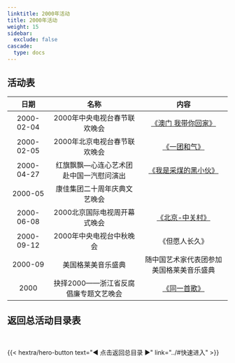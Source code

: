 ```yaml
---
linktitle: 2000年活动
title: 2000年活动
weight: 15
sidebar:
  exclude: false
cascade:
  type: docs
---
```


## 活动表

|日期|名称|内容|
|:-----:|:-----:|:-----:|
|2000-02-04|2000年中央电视台春节联欢晚会|[《澳门 我带你回家》](../2000/20000204/#2000年中央电视台春节联欢晚会)|
|2000-02-05|2000年北京电视台春节联欢晚会|[《一团和气》](../2000/20000204/#2000年北京电视台春节联欢晚会)|
|2000-04-27|红旗飘飘—心连心艺术团赴中国一汽慰问演出|[《我是采煤的黑小伙》](../2000/20000427/)|
|2000-05|康佳集团二十周年庆典文艺晚会||
|2000-06-08|2000北京国际电视周开幕式晚会|[《北京-中关村》](../2000/20000608/)|
|2000-09-12|2000年中央电视台中秋晚会|《但愿人长久》|
|2000-09|美国格莱美音乐盛典|随中国艺术家代表团参加美国格莱美音乐盛典|
|2000|抉择2000——浙江省反腐倡廉专题文艺晚会|[《同一首歌》](../2000/2000/)|






## 返回总活动目录表

<br>

{{< hextra/hero-button text="◀ 点击返回总目录 ▶" link="../#快速进入" >}}